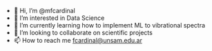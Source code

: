 - 👋 Hi, I’m @mfcardinal
- 👀 I’m interested in Data Science
- 🌱 I’m currently learning how to implement ML to vibrational spectra
- 💞️ I’m looking to collaborate on scientific projects
- 📫 How to reach me fcardinal@unsam.edu.ar
